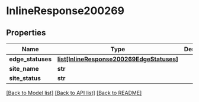 # InlineResponse200269

## Properties
Name | Type | Description | Notes
------------ | ------------- | ------------- | -------------
**edge_statuses** | [**list[InlineResponse200269EdgeStatuses]**](InlineResponse200269EdgeStatuses.md) |  | [optional] 
**site_name** | **str** |  | [optional] 
**site_status** | **str** |  | [optional] 

[[Back to Model list]](../README.md#documentation-for-models) [[Back to API list]](../README.md#documentation-for-api-endpoints) [[Back to README]](../README.md)

